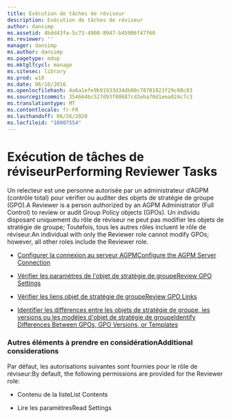 ```yaml
---
title: Exécution de tâches de réviseur
description: Exécution de tâches de réviseur
author: dansimp
ms.assetid: 4bdd43fa-5c73-4900-8947-b45906f47f60
ms.reviewer: ''
manager: dansimp
ms.author: dansimp
ms.pagetype: mdop
ms.mktglfcycl: manage
ms.sitesec: library
ms.prod: w10
ms.date: 06/16/2016
ms.openlocfilehash: 4a6a1efe9b91933d34db00c78701823f29c08c83
ms.sourcegitcommit: 354664bc527d93f80687cd2eba70d1eea024c7c3
ms.translationtype: MT
ms.contentlocale: fr-FR
ms.lasthandoff: 06/26/2020
ms.locfileid: "10807554"
---
```

# <span data-ttu-id="138c4-103">Exécution de tâches de réviseur</span><span class="sxs-lookup"><span data-stu-id="138c4-103">Performing Reviewer Tasks</span></span>


<span data-ttu-id="138c4-104">Un relecteur est une personne autorisée par un administrateur d’AGPM (contrôle total) pour vérifier ou auditer des objets de stratégie de groupe (GPO).</span><span class="sxs-lookup"><span data-stu-id="138c4-104">A Reviewer is a person authorized by an AGPM Administrator (Full Control) to review or audit Group Policy objects (GPOs).</span></span> <span data-ttu-id="138c4-105">Un individu disposant uniquement du rôle de réviseur ne peut pas modifier les objets de stratégie de groupe; Toutefois, tous les autres rôles incluent le rôle de réviseur.</span><span class="sxs-lookup"><span data-stu-id="138c4-105">An individual with only the Reviewer role cannot modify GPOs; however, all other roles include the Reviewer role.</span></span>

-   [<span data-ttu-id="138c4-106">Configurer la connexion au serveur AGPM</span><span class="sxs-lookup"><span data-stu-id="138c4-106">Configure the AGPM Server Connection</span></span>](configure-the-agpm-server-connection-reviewer.md)

-   [<span data-ttu-id="138c4-107">Vérifier les paramètres de l'objet de stratégie de groupe</span><span class="sxs-lookup"><span data-stu-id="138c4-107">Review GPO Settings</span></span>](review-gpo-settings.md)

-   [<span data-ttu-id="138c4-108">Vérifier les liens objet de stratégie de groupe</span><span class="sxs-lookup"><span data-stu-id="138c4-108">Review GPO Links</span></span>](review-gpo-links.md)

-   [<span data-ttu-id="138c4-109">Identifier les différences entre les objets de stratégie de groupe, les versions ou les modèles d'objet de stratégie de groupe</span><span class="sxs-lookup"><span data-stu-id="138c4-109">Identify Differences Between GPOs, GPO Versions, or Templates</span></span>](identify-differences-between-gpos-gpo-versions-or-templates.md)

### <span data-ttu-id="138c4-110">Autres éléments à prendre en considération</span><span class="sxs-lookup"><span data-stu-id="138c4-110">Additional considerations</span></span>

<span data-ttu-id="138c4-111">Par défaut, les autorisations suivantes sont fournies pour le rôle de réviseur:</span><span class="sxs-lookup"><span data-stu-id="138c4-111">By default, the following permissions are provided for the Reviewer role:</span></span>

-   <span data-ttu-id="138c4-112">Contenu de la liste</span><span class="sxs-lookup"><span data-stu-id="138c4-112">List Contents</span></span>

-   <span data-ttu-id="138c4-113">Lire les paramètres</span><span class="sxs-lookup"><span data-stu-id="138c4-113">Read Settings</span></span>

 

 





